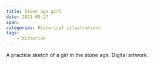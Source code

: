 ```yaml
---
title: Stone age girl
date: 2021-05-27
span:
categories: Historical illustrations
tags: 
    - historisk
---
```

A practice sketch of a girl in the stone age. Digital artwork.

